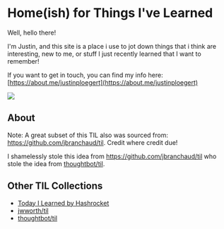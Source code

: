# Home(ish) for Things I've Learned

Well, hello there!

I'm Justin, and this site is a place i use to jot down things that i think are interesting, new to me, or stuff I just recently learned that I want to remember!&#x20;

If you want to get in touch, you can find my info here: [https://about.me/justinploegert](https://about.me/justinploegert)

![](.gitbook/assets/IMG\_5222.JPG)

## About
Note: A great subset of this TIL also was sourced from: https://github.com/jbranchaud/til. Credit where credit due!

I shamelessly stole this idea from https://github.com/jbranchaud/til who stole the idea from [thoughtbot/til](https://github.com/thoughtbot/til).

## Other TIL Collections

* [Today I Learned by Hashrocket](https://til.hashrocket.com)
* [jwworth/til](https://github.com/jwworth/til)
* [thoughtbot/til](https://github.com/thoughtbot/til)

